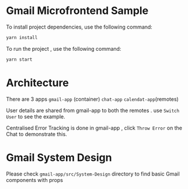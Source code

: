 # Gmail Microfrontend Sample
To install project dependencies, use the following command:

```bash
yarn install
```

To run the project , use the following command:

```bash
yarn start
```
# Architecture

There are 3 apps 
`gmail-app` (container)
`chat-app` `calendat-app`(remotes)

User details are shared from gmail-app to both the remotes . use `Switch User` to see the example.

Centralised Error Tracking is done in gmail-app , click `Throw Error` on the Chat to demonstrate this.

# Gmail System Design

Please check `gmail-app/src/System-Design` directory to find basic Gmail components with props

